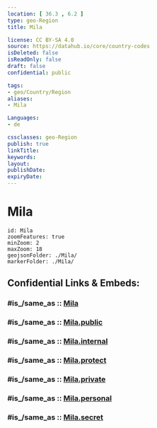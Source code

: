 ```yaml
---
location: [ 36.3 , 6.2 ] 
type: geo-Region
title: Mila

license: CC BY-SA 4.0
source: https://datahub.io/core/country-codes
isDeleted: false
isReadOnly: false
draft: false
confidential: public

tags:
- geo/Country/Region
aliases:
- Mila

Languages:
- de

cssclasses: geo-Region
publish: true
linkTitle: 
keywords: 
layout: 
publishDate: 
expiryDate: 
---
```


# Mila

```leaflet
id: Mila
zoomFeatures: true 
minZoom: 2 
maxZoom: 18
geojsonFolder: ./Mila/
markerFolder: ./Mila/
```


## Confidential Links & Embeds: 

### #is_/same_as :: [Mila](/_Standards/Earth/Continent/Africa/Africa~North/Algeria/provinces~Algeria/Mila.md) 

### #is_/same_as :: [Mila.public](/_public/Earth/Continent/Africa/Africa~North/Algeria/provinces~Algeria/Mila.public.md) 

### #is_/same_as :: [Mila.internal](/_internal/Earth/Continent/Africa/Africa~North/Algeria/provinces~Algeria/Mila.internal.md) 

### #is_/same_as :: [Mila.protect](/_protect/Earth/Continent/Africa/Africa~North/Algeria/provinces~Algeria/Mila.protect.md) 

### #is_/same_as :: [Mila.private](/_private/Earth/Continent/Africa/Africa~North/Algeria/provinces~Algeria/Mila.private.md) 

### #is_/same_as :: [Mila.personal](/_personal/Earth/Continent/Africa/Africa~North/Algeria/provinces~Algeria/Mila.personal.md) 

### #is_/same_as :: [Mila.secret](/_secret/Earth/Continent/Africa/Africa~North/Algeria/provinces~Algeria/Mila.secret.md)

